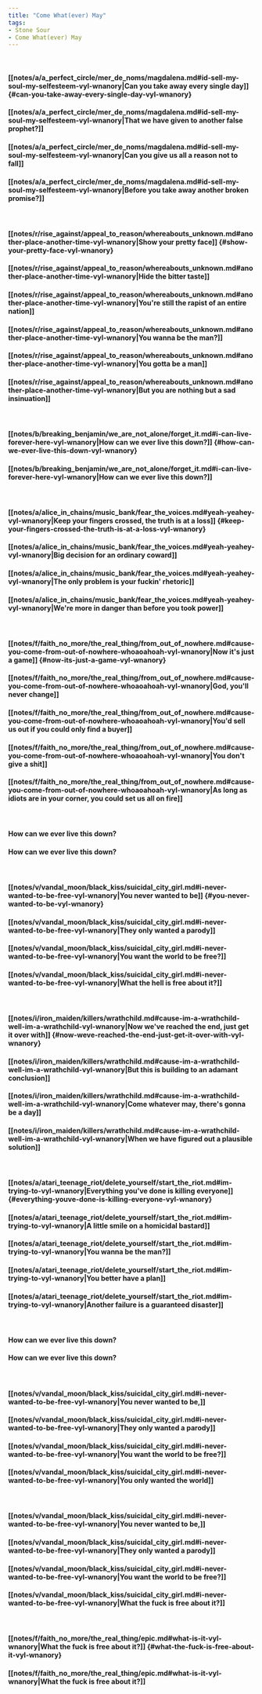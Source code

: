 ```yaml
---
title: "Come What(ever) May"
tags:
- Stone Sour
- Come What(ever) May
---
```

&nbsp;
#### [[notes/a/a_perfect_circle/mer_de_noms/magdalena.md#id-sell-my-soul-my-selfesteem-vyl-wnanory|Can you take away every single day]] {#can-you-take-away-every-single-day-vyl-wnanory}
#### [[notes/a/a_perfect_circle/mer_de_noms/magdalena.md#id-sell-my-soul-my-selfesteem-vyl-wnanory|That we have given to another false prophet?]]
#### [[notes/a/a_perfect_circle/mer_de_noms/magdalena.md#id-sell-my-soul-my-selfesteem-vyl-wnanory|Can you give us all a reason not to fall]]
#### [[notes/a/a_perfect_circle/mer_de_noms/magdalena.md#id-sell-my-soul-my-selfesteem-vyl-wnanory|Before you take away another broken promise?]]
&nbsp;
#### [[notes/r/rise_against/appeal_to_reason/whereabouts_unknown.md#another-place-another-time-vyl-wnanory|Show your pretty face]] {#show-your-pretty-face-vyl-wnanory}
#### [[notes/r/rise_against/appeal_to_reason/whereabouts_unknown.md#another-place-another-time-vyl-wnanory|Hide the bitter taste]]
#### [[notes/r/rise_against/appeal_to_reason/whereabouts_unknown.md#another-place-another-time-vyl-wnanory|You're still the rapist of an entire nation]]
#### [[notes/r/rise_against/appeal_to_reason/whereabouts_unknown.md#another-place-another-time-vyl-wnanory|You wanna be the man?]]
#### [[notes/r/rise_against/appeal_to_reason/whereabouts_unknown.md#another-place-another-time-vyl-wnanory|You gotta be a man]]
#### [[notes/r/rise_against/appeal_to_reason/whereabouts_unknown.md#another-place-another-time-vyl-wnanory|But you are nothing but a sad insinuation]]
&nbsp;
#### [[notes/b/breaking_benjamin/we_are_not_alone/forget_it.md#i-can-live-forever-here-vyl-wnanory|How can we ever live this down?]] {#how-can-we-ever-live-this-down-vyl-wnanory}
#### [[notes/b/breaking_benjamin/we_are_not_alone/forget_it.md#i-can-live-forever-here-vyl-wnanory|How can we ever live this down?]]
&nbsp;
#### [[notes/a/alice_in_chains/music_bank/fear_the_voices.md#yeah-yeahey-vyl-wnanory|Keep your fingers crossed, the truth is at a loss]] {#keep-your-fingers-crossed-the-truth-is-at-a-loss-vyl-wnanory}
#### [[notes/a/alice_in_chains/music_bank/fear_the_voices.md#yeah-yeahey-vyl-wnanory|Big decision for an ordinary coward]]
#### [[notes/a/alice_in_chains/music_bank/fear_the_voices.md#yeah-yeahey-vyl-wnanory|The only problem is your fuckin' rhetoric]]
#### [[notes/a/alice_in_chains/music_bank/fear_the_voices.md#yeah-yeahey-vyl-wnanory|We're more in danger than before you took power]]
&nbsp;
#### [[notes/f/faith_no_more/the_real_thing/from_out_of_nowhere.md#cause-you-come-from-out-of-nowhere-whoaoahoah-vyl-wnanory|Now it's just a game]] {#now-its-just-a-game-vyl-wnanory}
#### [[notes/f/faith_no_more/the_real_thing/from_out_of_nowhere.md#cause-you-come-from-out-of-nowhere-whoaoahoah-vyl-wnanory|God, you'll never change]]
#### [[notes/f/faith_no_more/the_real_thing/from_out_of_nowhere.md#cause-you-come-from-out-of-nowhere-whoaoahoah-vyl-wnanory|You'd sell us out if you could only find a buyer]]
#### [[notes/f/faith_no_more/the_real_thing/from_out_of_nowhere.md#cause-you-come-from-out-of-nowhere-whoaoahoah-vyl-wnanory|You don't give a shit]]
#### [[notes/f/faith_no_more/the_real_thing/from_out_of_nowhere.md#cause-you-come-from-out-of-nowhere-whoaoahoah-vyl-wnanory|As long as idiots are in your corner, you could set us all on fire]]
&nbsp;
#### How can we ever live this down?
#### How can we ever live this down?
&nbsp;
#### [[notes/v/vandal_moon/black_kiss/suicidal_city_girl.md#i-never-wanted-to-be-free-vyl-wnanory|You never wanted to be]] {#you-never-wanted-to-be-vyl-wnanory}
#### [[notes/v/vandal_moon/black_kiss/suicidal_city_girl.md#i-never-wanted-to-be-free-vyl-wnanory|They only wanted a parody]]
#### [[notes/v/vandal_moon/black_kiss/suicidal_city_girl.md#i-never-wanted-to-be-free-vyl-wnanory|You want the world to be free?]]
#### [[notes/v/vandal_moon/black_kiss/suicidal_city_girl.md#i-never-wanted-to-be-free-vyl-wnanory|What the hell is free about it?]]
&nbsp;
#### [[notes/i/iron_maiden/killers/wrathchild.md#cause-im-a-wrathchild-well-im-a-wrathchild-vyl-wnanory|Now we've reached the end, just get it over with]] {#now-weve-reached-the-end-just-get-it-over-with-vyl-wnanory}
#### [[notes/i/iron_maiden/killers/wrathchild.md#cause-im-a-wrathchild-well-im-a-wrathchild-vyl-wnanory|But this is building to an adamant conclusion]]
#### [[notes/i/iron_maiden/killers/wrathchild.md#cause-im-a-wrathchild-well-im-a-wrathchild-vyl-wnanory|Come whatever may, there's gonna be a day]]
#### [[notes/i/iron_maiden/killers/wrathchild.md#cause-im-a-wrathchild-well-im-a-wrathchild-vyl-wnanory|When we have figured out a plausible solution]]
&nbsp;
#### [[notes/a/atari_teenage_riot/delete_yourself/start_the_riot.md#im-trying-to-vyl-wnanory|Everything you've done is killing everyone]] {#everything-youve-done-is-killing-everyone-vyl-wnanory}
#### [[notes/a/atari_teenage_riot/delete_yourself/start_the_riot.md#im-trying-to-vyl-wnanory|A little smile on a homicidal bastard]]
#### [[notes/a/atari_teenage_riot/delete_yourself/start_the_riot.md#im-trying-to-vyl-wnanory|You wanna be the man?]]
#### [[notes/a/atari_teenage_riot/delete_yourself/start_the_riot.md#im-trying-to-vyl-wnanory|You better have a plan]]
#### [[notes/a/atari_teenage_riot/delete_yourself/start_the_riot.md#im-trying-to-vyl-wnanory|Another failure is a guaranteed disaster]]
&nbsp;
#### How can we ever live this down?
#### How can we ever live this down?
&nbsp;
#### [[notes/v/vandal_moon/black_kiss/suicidal_city_girl.md#i-never-wanted-to-be-free-vyl-wnanory|You never wanted to be,]]
#### [[notes/v/vandal_moon/black_kiss/suicidal_city_girl.md#i-never-wanted-to-be-free-vyl-wnanory|They only wanted a parody]]
#### [[notes/v/vandal_moon/black_kiss/suicidal_city_girl.md#i-never-wanted-to-be-free-vyl-wnanory|You want the world to be free?]]
#### [[notes/v/vandal_moon/black_kiss/suicidal_city_girl.md#i-never-wanted-to-be-free-vyl-wnanory|You only wanted the world]]
&nbsp;
#### [[notes/v/vandal_moon/black_kiss/suicidal_city_girl.md#i-never-wanted-to-be-free-vyl-wnanory|You never wanted to be,]]
#### [[notes/v/vandal_moon/black_kiss/suicidal_city_girl.md#i-never-wanted-to-be-free-vyl-wnanory|They only wanted a parody]]
#### [[notes/v/vandal_moon/black_kiss/suicidal_city_girl.md#i-never-wanted-to-be-free-vyl-wnanory|You want the world to be free?]]
#### [[notes/v/vandal_moon/black_kiss/suicidal_city_girl.md#i-never-wanted-to-be-free-vyl-wnanory|What the fuck is free about it?]]
&nbsp;
#### [[notes/f/faith_no_more/the_real_thing/epic.md#what-is-it-vyl-wnanory|What the fuck is free about it?]] {#what-the-fuck-is-free-about-it-vyl-wnanory}
#### [[notes/f/faith_no_more/the_real_thing/epic.md#what-is-it-vyl-wnanory|What the fuck is free about it?]]
